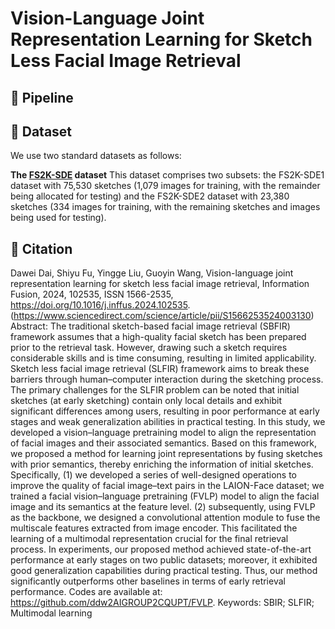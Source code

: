 # Vision-Language Joint Representation Learning for Sketch Less Facial Image Retrieval
## 🌟 Pipeline

## 💾 Dataset

We use two standard datasets as follows:

**The [FS2K-SDE](https://github.com/ddw2AIGROUP2CQUPT/FS2K-SDE) dataset** This dataset comprises two subsets: the FS2K-SDE1 dataset with 75,530 sketches (1,079 images for training, with the remainder being allocated for testing) and the FS2K-SDE2 dataset with 23,380 sketches (334 images for training, with the remaining sketches and images being used for testing).

## 📔 Citation
Dawei Dai, Shiyu Fu, Yingge Liu, Guoyin Wang,
Vision-language joint representation learning for sketch less facial image retrieval,
Information Fusion,
2024,
102535,
ISSN 1566-2535,
https://doi.org/10.1016/j.inffus.2024.102535.
(https://www.sciencedirect.com/science/article/pii/S1566253524003130)
Abstract: The traditional sketch-based facial image retrieval (SBFIR) framework assumes that a high-quality facial sketch has been prepared prior to the retrieval task. However, drawing such a sketch requires considerable skills and is time consuming, resulting in limited applicability. Sketch less facial image retrieval (SLFIR) framework aims to break these barriers through human–computer interaction during the sketching process. The primary challenges for the SLFIR problem can be noted that initial sketches (at early sketching) contain only local details and exhibit significant differences among users, resulting in poor performance at early stages and weak generalization abilities in practical testing. In this study, we developed a vision–language pretraining model to align the representation of facial images and their associated semantics. Based on this framework, we proposed a method for learning joint representations by fusing sketches with prior semantics, thereby enriching the information of initial sketches. Specifically, (1) we developed a series of well-designed operations to improve the quality of facial image–text pairs in the LAION-Face dataset; we trained a facial vision–language pretraining (FVLP) model to align the facial image and its semantics at the feature level. (2) subsequently, using FVLP as the backbone, we designed a convolutional attention module to fuse the multiscale features extracted from image encoder. This facilitated the learning of a multimodal representation crucial for the final retrieval process. In experiments, our proposed method achieved state-of-the-art performance at early stages on two public datasets; moreover, it exhibited good generalization capabilities during practical testing. Thus, our method significantly outperforms other baselines in terms of early retrieval performance. Codes are available at: https://github.com/ddw2AIGROUP2CQUPT/FVLP.
Keywords: SBIR; SLFIR; Multimodal learning
